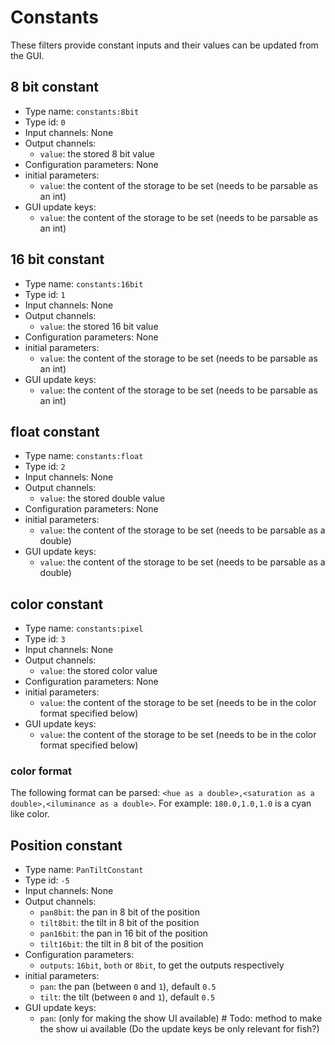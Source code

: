# Constants
These filters provide constant inputs and their values can be updated from the GUI.
## 8 bit constant
- Type name: `constants:8bit`
- Type id: `0`
- Input channels: None
- Output channels:
  * `value`: the stored 8 bit value
- Configuration parameters: None
- initial parameters:
  * `value`: the content of the storage to be set (needs to be parsable as an int)
- GUI update keys:
  * `value`: the content of the storage to be set (needs to be parsable as an int)

## 16 bit constant
- Type name: `constants:16bit`
- Type id: `1`
- Input channels: None
- Output channels:
  * `value`: the stored 16 bit value
- Configuration parameters: None
- initial parameters:
  * `value`: the content of the storage to be set (needs to be parsable as an int)
- GUI update keys:
  * `value`: the content of the storage to be set (needs to be parsable as an int)

## float constant
- Type name: `constants:float`
- Type id: `2`
- Input channels: None
- Output channels:
  * `value`: the stored double value
- Configuration parameters: None
- initial parameters:
  * `value`: the content of the storage to be set (needs to be parsable as a double)
- GUI update keys:
  * `value`: the content of the storage to be set (needs to be parsable as a double)

## color constant
- Type name: `constants:pixel`
- Type id: `3`
- Input channels: None
- Output channels:
  * `value`: the stored color value
- Configuration parameters: None
- initial parameters:
  * `value`: the content of the storage to be set (needs to be in the color format specified below)
- GUI update keys:
  * `value`: the content of the storage to be set (needs to be in the color format specified below)
### color format
The following format can be parsed: `<hue as a double>,<saturation as a double>,<iluminance as a double>`.
For example: `180.0,1.0,1.0` is a cyan like color.

## Position constant
- Type name: `PanTiltConstant`
- Type id: `-5`
- Input channels: None
- Output channels:
  * `pan8bit`: the pan in 8 bit of the position
  * `tilt8bit`: the tilt in 8 bit of the position
  * `pan16bit`: the pan in 16 bit of the position
  * `tilt16bit`: the tilt in 8 bit of the position
- Configuration parameters:
  * `outputs`: `16bit`, `both` or `8bit`, to get the outputs respectively
- initial parameters:
  * `pan`: the pan (between `0` and `1`), default `0.5`
  * `tilt`: the tilt (between `0` and `1`), default `0.5`
- GUI update keys:
  * `pan`: (only for making the show UI available) # Todo: method to make the show ui available (Do the update keys be only relevant for fish?)